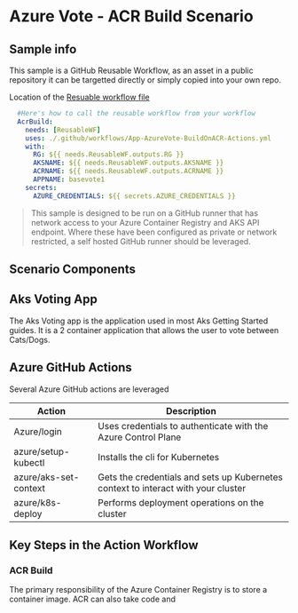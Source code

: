# Azure Vote - ACR Build Scenario

## Sample info

This sample is a GitHub Reusable Workflow, as an asset in a public repository it can be targetted directly or simply copied into your own repo.

Location of the [Resuable workflow file](.github/workflows/App-AzureVote-BuildOnACR-Actions.yml)

```yaml
  #Here's how to call the reusable workflow from your workflow
  AcrBuild:
    needs: [ReusableWF]
    uses: ./.github/workflows/App-AzureVote-BuildOnACR-Actions.yml
    with:
      RG: ${{ needs.ReusableWF.outputs.RG }}
      AKSNAME: ${{ needs.ReusableWF.outputs.AKSNAME }}
      ACRNAME: ${{ needs.ReusableWF.outputs.ACRNAME }}
      APPNAME: basevote1
    secrets:
      AZURE_CREDENTIALS: ${{ secrets.AZURE_CREDENTIALS }}
```

> This sample is designed to be run on a GitHub runner that has network access to your Azure Container Registry and AKS API endpoint. Where these have been configured as private or network restricted, a self hosted GitHub runner should be leveraged.

## Scenario Components

## Aks Voting App

The Aks Voting app is the application used in most Aks Getting Started guides. It is a 2 container application that allows the user to vote between Cats/Dogs.

## Azure GitHub Actions

Several Azure GitHub actions are leveraged

Action | Description
------ | -----------
Azure/login | Uses credentials to authenticate with the Azure Control Plane
azure/setup-kubectl | Installs the cli for Kubernetes
azure/aks-set-context | Gets the credentials and sets up Kubernetes context to interact with your cluster
azure/k8s-deploy | Performs deployment operations on the cluster

## Key Steps in the Action Workflow

### ACR Build

The primary responsibility of the Azure Container Registry is to store a container image. ACR can also take code and